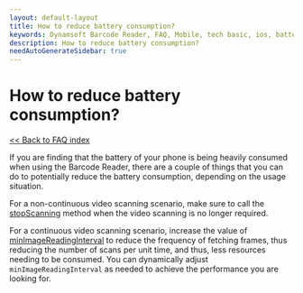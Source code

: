 ```yaml
---
layout: default-layout
title: How to reduce battery consumption?
keywords: Dynamsoft Barcode Reader, FAQ, Mobile, tech basic, ios, battery, consumption
description: How to reduce battery consumption?
needAutoGenerateSidebar: true
---
```


# How to reduce battery consumption?

[<< Back to FAQ index](index.md)

If you are finding that the battery of your phone is being heavily consumed when using the Barcode Reader, there are a couple of things that you can do to potentially reduce the battery consumption, depending on the usage situation.

For a non-continuous video scanning scenario, make sure to call the [stopScanning](../api-reference/primary-video.md#stopscanning) method when the video scanning is no longer required.

For a continuous video scanning scenario, increase the value of [minImageReadingInterval](../api-reference/primary-video.md#minimagereadinginterval) to reduce the frequency of fetching frames, thus reducing the number of scans per unit time, and thus, less resources needing to be consumed. You can dynamically adjust `minImageReadingInterval` as needed to achieve the performance you are looking for.